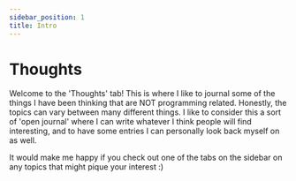 ```yaml
---
sidebar_position: 1
title: Intro
---
```


# Thoughts

Welcome to the 'Thoughts' tab! This is where I like to journal some of the
things I have been thinking that are NOT programming related. Honestly, the
topics can vary between many different things. I like to consider this a sort of
'open journal' where I can write whatever I think people will find interesting, and
to have some entries I can personally look back myself on as well.

It would make me happy if you check out one of the tabs on the sidebar on any topics that might pique
your interest :)